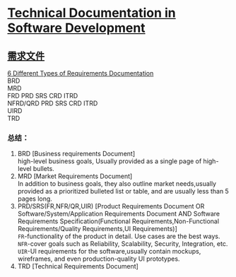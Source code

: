 # [Technical Documentation in Software Development](https://www.altexsoft.com/blog/business/technical-documentation-in-software-development-types-best-practices-and-tools/)  


## [需求文件](http://rmblog.accompa.com/2012/04/requirements-document-types/)
[6 Different Types of Requirements Documentation](https://ezinearticles.com/?6-Different-Types-of-Requirements-Documentation&id=7216437)  
BRD  
MRD  
FRD         PRD     SRS    CRD     ITRD   
NFRD/QRD    PRD     SRS    CRD     ITRD  
UIRD  
TRD  
###  总结：
1. BRD [Business requirements Document]  
high-level business goals, Usually provided as a single page of high-level bullets.  
2. MRD [Market Requirements Document]  
In addition to business goals, they also outline market needs,usually provided as a prioritized bulleted list or table, and are usually less than 5 pages long.  
3. PRD/SRS(FR,NFR/QR,UIR) [Product Requirements Document OR Software/System/Application Requirements Document AND Software Requirements Specification(Functional Requirements,Non-Functional Requirements/Quality Requirements,UI Requirements)]  
`FR`-functionality of the product in detail. Use cases are the best ways.  
`NFR`-cover goals such as Reliability, Scalability, Security, Integration, etc.  
`UIR`-UI requirements for the software,usually contain mockups, wireframes, and even production-quality UI prototypes.  
4. TRD [Technical Requirements Document]